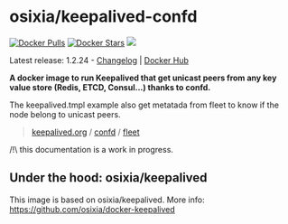 # osixia/keepalived-confd

[![Docker Pulls](https://img.shields.io/docker/pulls/osixia/keepalived-confd.svg)][hub]
[![Docker Stars](https://img.shields.io/docker/stars/osixia/keepalived-confd.svg)][hub]
[![](https://images.microbadger.com/badges/image/osixia/keepalived-confd.svg)](http://microbadger.com/images/osixia/keepalived-confd "Get your own image badge on microbadger.com")

[hub]: https://hub.docker.com/r/osixia/keepalived-confd/

Latest release: 1.2.24 - [Changelog](CHANGELOG.md) | [Docker Hub](https://hub.docker.com/r/osixia/keepalived-confd/) 

**A docker image to run Keepalived that get unicast peers from any key value store (Redis, ETCD, Consul...) thanks to confd.**

The keepalived.tmpl example also get metatada from fleet to know if the node belong to unicast peers.

> [keepalived.org](http://keepalived.org/) /  [confd](https://github.com/kelseyhightower/confd) / [fleet](https://github.com/coreos/fleet)

/!\ this documentation is a work in progress.

## Under the hood: osixia/keepalived

This image is based on osixia/keepalived.
More info: https://github.com/osixia/docker-keepalived
